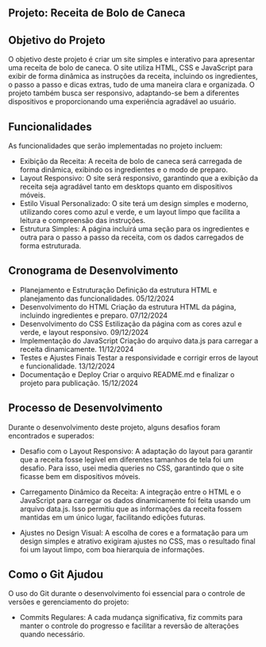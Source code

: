 ## Projeto: Receita de Bolo de Caneca
## Objetivo do Projeto
O objetivo deste projeto é criar um site simples e interativo para apresentar uma receita de bolo de caneca. O site utiliza HTML, CSS e JavaScript para exibir de forma dinâmica as instruções da receita, incluindo os ingredientes, o passo a passo e dicas extras, tudo de uma maneira clara e organizada. O projeto também busca ser responsivo, adaptando-se bem a diferentes dispositivos e proporcionando uma experiência agradável ao usuário.

## Funcionalidades
As funcionalidades que serão implementadas no projeto incluem:

- Exibição da Receita: A receita de bolo de caneca será carregada de forma dinâmica, exibindo os ingredientes e o modo de preparo.
- Layout Responsivo: O site será responsivo, garantindo que a exibição da receita seja agradável tanto em desktops quanto em dispositivos móveis.
- Estilo Visual Personalizado: O site terá um design simples e moderno, utilizando cores como azul e verde, e um layout limpo que facilita a leitura e compreensão das instruções.
- Estrutura Simples: A página incluirá uma seção para os ingredientes e outra para o passo a passo da receita, com os dados carregados de forma estruturada.

## Cronograma de Desenvolvimento

- Planejamento e Estruturação	Definição da estrutura HTML e planejamento das funcionalidades.	05/12/2024
- Desenvolvimento do HTML	Criação da estrutura HTML da página, incluindo ingredientes e preparo.	07/12/2024
- Desenvolvimento do CSS	Estilização da página com as cores azul e verde, e layout responsivo.	09/12/2024
- Implementação do JavaScript	Criação do arquivo data.js para carregar a receita dinamicamente.	11/12/2024
- Testes e Ajustes Finais	Testar a responsividade e corrigir erros de layout e funcionalidade.	13/12/2024
- Documentação e Deploy	Criar o arquivo README.md e finalizar o projeto para publicação.	15/12/2024
## Processo de Desenvolvimento
Durante o desenvolvimento deste projeto, alguns desafios foram encontrados e superados:

- Desafio com o Layout Responsivo: A adaptação do layout para garantir que a receita fosse legível em diferentes tamanhos de tela foi um desafio. Para isso, usei media queries no CSS, garantindo que o site ficasse bem em dispositivos móveis.

- Carregamento Dinâmico da Receita: A integração entre o HTML e o JavaScript para carregar os dados dinamicamente foi feita usando um arquivo data.js. Isso permitiu que as informações da receita fossem mantidas em um único lugar, facilitando edições futuras.

- Ajustes no Design Visual: A escolha de cores e a formatação para um design simples e atrativo exigiram ajustes no CSS, mas o resultado final foi um layout limpo, com boa hierarquia de informações.

## Como o Git Ajudou
O uso do Git durante o desenvolvimento foi essencial para o controle de versões e gerenciamento do projeto:

- Commits Regulares: A cada mudança significativa, fiz commits para manter o controle do progresso e facilitar a reversão de alterações quando necessário.
